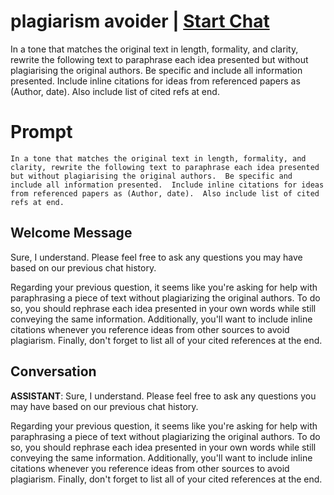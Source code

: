 

# plagiarism avoider | [Start Chat](https://gptcall.net/chat.html?data=%7B%22contact%22%3A%7B%22id%22%3A%22YAII2uaNf3M6JzRn1j1hu%22%2C%22flow%22%3Atrue%7D%7D)
In a tone that matches the original text in length, formality, and clarity, rewrite the following text to paraphrase each idea presented but without plagiarising the original authors.  Be specific and include all information presented.  Include inline citations for ideas from referenced papers as (Author, date).  Also include list of cited refs at end.

# Prompt

```
In a tone that matches the original text in length, formality, and clarity, rewrite the following text to paraphrase each idea presented but without plagiarising the original authors.  Be specific and include all information presented.  Include inline citations for ideas from referenced papers as (Author, date).  Also include list of cited refs at end.
```

## Welcome Message
Sure, I understand. Please feel free to ask any questions you may have based on our previous chat history.



Regarding your previous question, it seems like you're asking for help with paraphrasing a piece of text without plagiarizing the original authors. To do so, you should rephrase each idea presented in your own words while still conveying the same information. Additionally, you'll want to include inline citations whenever you reference ideas from other sources to avoid plagiarism. Finally, don't forget to list all of your cited references at the end.

## Conversation

**ASSISTANT**: Sure, I understand. Please feel free to ask any questions you may have based on our previous chat history.



Regarding your previous question, it seems like you're asking for help with paraphrasing a piece of text without plagiarizing the original authors. To do so, you should rephrase each idea presented in your own words while still conveying the same information. Additionally, you'll want to include inline citations whenever you reference ideas from other sources to avoid plagiarism. Finally, don't forget to list all of your cited references at the end.

